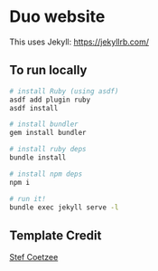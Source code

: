 # Duo website

This uses Jekyll: https://jekyllrb.com/

## To run locally
```sh
# install Ruby (using asdf)
asdf add plugin ruby
asdf install

# install bundler
gem install bundler

# install ruby deps
bundle install

# install npm deps
npm i

# run it!
bundle exec jekyll serve -l
```

## Template Credit
[Stef Coetzee](https://github.com/stefcoetzee/jekyll-tailwind)
